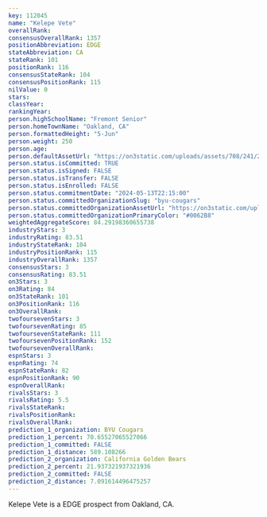 ```yaml
---
key: 112045
name: "Kelepe Vete"
overallRank: 
consensusOverallRank: 1357
positionAbbreviation: EDGE
stateAbbreviation: CA
stateRank: 101
positionRank: 116
consensusStateRank: 104
consensusPositionRank: 115
nilValue: 0
stars: 
classYear: 
rankingYear: 
person.highSchoolName: "Fremont Senior"
person.homeTownName: "Oakland, CA"
person.formattedHeight: "5-Jun"
person.weight: 250
person.age: 
person.defaultAssetUrl: "https://on3static.com/uploads/assets/708/241/241708.png"
person.status.isCommitted: TRUE
person.status.isSigned: FALSE
person.status.isTransfer: FALSE
person.status.isEnrolled: FALSE
person.status.commitmentDate: "2024-05-13T22:15:00"
person.status.committedOrganizationSlug: "byu-cougars"
person.status.committedOrganizationAssetUrl: "https://on3static.com/uploads/assets/851/149/149851.svg"
person.status.committedOrganizationPrimaryColor: "#0062B8"
weightedAggregateScore: 84.29198360655738
industryStars: 3
industryRating: 83.51
industryStateRank: 104
industryPositionRank: 115
industryOverallRank: 1357
consensusStars: 3
consensusRating: 83.51
on3Stars: 3
on3Rating: 84
on3StateRank: 101
on3PositionRank: 116
on3OverallRank: 
twofoursevenStars: 3
twofoursevenRating: 85
twofoursevenStateRank: 111
twofoursevenPositionRank: 152
twofoursevenOverallRank: 
espnStars: 3
espnRating: 74
espnStateRank: 82
espnPositionRank: 90
espnOverallRank: 
rivalsStars: 3
rivalsRating: 5.5
rivalsStateRank: 
rivalsPositionRank: 
rivalsOverallRank: 
prediction_1_organization: BYU Cougars
prediction_1_percent: 70.65527065527066
prediction_1_committed: FALSE
prediction_1_distance: 589.108266
prediction_2_organization: California Golden Bears
prediction_2_percent: 21.937321937321936
prediction_2_committed: FALSE
prediction_2_distance: 7.091614496475257
---
```

Kelepe Vete is a EDGE prospect from Oakland, CA.
